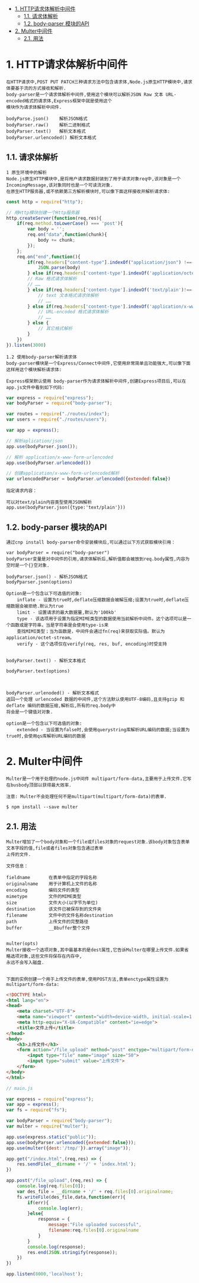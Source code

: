 <!-- TOC -->

- [1. HTTP请求体解析中间件](#1-http请求体解析中间件)
    - [1.1. 请求体解析](#11-请求体解析)
    - [1.2. body-parser 模块的API](#12-body-parser-模块的api)
- [2. Multer中间件](#2-multer中间件)
    - [2.1. 用法](#21-用法)

<!-- /TOC -->

# 1. HTTP请求体解析中间件

    在HTTP请求中,POST PUT PATCH三种请求方法中包含请求体,Node.js原生HTTP模块中,请求体要基于流的方式接收和解析.
    body-parser是一个请求体解析中间件,使用这个模块可以解析JSON Raw 文本 URL-encoded格式的请求体,Express框架中就是使用这个
    模块作为请求体解析中间件.

    bodyParse.json()    解析JSON格式
    bodyParser.raw()    解析二进制格式
    bodyParser.text()   解析文本格式
    bodyParser.urlencoded() 解析文本格式

## 1.1. 请求体解析

    1 原生环境中的解析
    Node.js原生HTTP模块中,是将用户请求数据封装到了用于请求对象req中,该对象是一个IncomingMessage,该对象同时也是一个可读流对象.
    在原生HTTP服务器,或不依赖第三方解析模块时,可以像下面这样接收并解析请求体:

```js
const http = require("http");

// 用Http模块创建一个Http服务器
http.createServer(function(req,res){
    if(req.method.toLowerCase() === 'post'){
        var body = '';
        req.on("data",function(chunk){
            body += chunk;
        });
    };
    req.on("end",function(){
        if(req.headers["content-type"].indexOf("application/json") !==-1){
            JSON.parse(body)
        } else if(req.headers['content-type'].indexOf('application/octet-stream')!==-1){
        // Raw 格式请求体解析
        // ……
        } else if(req.headers['content-type'].indexOf('text/plain')!==-1){
            // text 文本格式请求体解析
            // ……
        } else if(req.headers['content-type'].indexOf('application/x-www-form-urlencoded')!==-1){
            // URL-encoded 格式请求体解析
            // ……
        } else {
            // 其它格式解析
        }
    })
}).listen(3000)
```

    1.2 使用body-parser解析请求体
    body-parser模块是一个Express/Connect中间件,它使用非常简单且功能强大,可以像下面这样用这个模块解析请求体:

    Express框架默认使用 body-parser作为请求体解析中间件,创建Express项目后,可以在app.js文件中看到如下代码:
```js
var express = require("express");
var bodyParser = require("body-parser");

var routes = require("./routes/index");
var users = require("./routes/users");

var app = express();

// 解析aplication/json
app.use(bodyParser.json());

// 解析 application/x-www-form-urlencoded
app.use(bodyParser.urlencoded())

// 创建application/x-www-form-urlencoded解析
var urlencodedParser = bodyParser.urlencoded({extended:false})
```

    指定请求内容：

    可以对text/plain内容类型使用JSON解析
    app.use(bodyParser.json({type:'text/plain'}))


## 1.2. body-parser 模块的API

    通过cnp install body-parser命令安装模块后,可以通过以下方式获取模块引用：

    var bodyParser = require("body-parser")
    bodyParser变量是对中间件的引用,请求体解析后,解析值都会被放到req.body属性,内容为空时是一个{}空对象.

    bodyParser.json() - 解析JSON格式
    bodyPparser.json(options)

    Option是一个包含以下可选值的对象:
        inflate - 设置为true时,deflate压缩数据会被解压缩;设置为true时,deflate压缩数据会被拒绝.默认为true
        limit - 设置请求的最大数据量,默认为'100kb'
        type - 该选项用于设置为指定MIME类型的数据使用当前解析中间件。这个选项可以是一个函数或是字符串，当是字符串是会使用type-is来
        查找MIMI类型；当为函数是，中间件会通过fn(req)来获取实际值。默认为application/octet-stream。
        verify - 这个选项仅在verify(req, res, buf, encoding)时受支持


    bodyParser.text() - 解析文本格式
    
    bodyParser.text(options)



    bodyParser.urlenoded() - 解析文本格式
    返回一个处理 urlencoded 数据的中间件,这个方法默认使用UTF-8编码,且支持gzip 和 deflate 编码的数据压缩,解析后,所有的req.body中
    将会是一个键值对对象.

    option是一个包含以下可选值的对象:
        extended - 当设置为false时,会使用querystring库解析URL编码的数据;当设置为true时,会使用qs库解析URL编码的数据


# 2. Multer中间件

    Multer是一个用于处理的node.js中间件 multipart/form-data,主要用于上传文件.它写在busbody顶部以获得最大效率.
    
    注意: Multer不会处理任何不是multipart(multipart/form-data)的表单.

    $ npm install --save multer


## 2.1. 用法

    Multer增加了一个body对象和一个file或files对象的request对象.该body对象包含表单文本字段的值,file或者files对象包含通过表单
    上传的文件.

    文件信息：

    fieldname       在表单中指定的字段名称
    originalname    用于计算机上文件的名称
    encoding        编码文件的类型
    mimetype        文件的MIME类型
    size            文件大小(以字节为单位)
    destination     该文件已被保存到的文件夹
    filename        文件中的文件名称destination
    path            上传文件的完整路径
    buffer          __Bbuffer整个文件


    multer(opts)
    Multer接收一个选项对象,其中最基本的是dest属性,它告诉Multer在哪里上传文件.如果省略选项对象,这些文件将保存在内存中,
    永远不会写入磁盘.


    下面的实例创建一个用于上传文件的表单,使用POST方法,表单enctype属性设置为 multipart/form-data:
```html
<!DOCTYPE html>
<html lang="en">
<head>
    <meta charset="UTF-8">
    <meta name="viewport" content="width=device-width, initial-scale=1.0">
    <meta http-equiv="X-UA-Compatible" content="ie=edge">
    <title>文件上传</title>
</head>
<body>
    <h3>上传文件</h3>
    <form action="/file_upload" method="post" enctype="multipart/form-data">
        <input type="file" name="image" size="50">
        <input type="submit" value="上传文件">
    </form>
</body>
</html>
```
```js
// main.js

var express = require("express");
var app = express();
var fs = require("fs");

var bodyParser = require("body-parser");
var multer = require("multer");

app.use(express.static("public"));
app.use(bodyParser.urlencoded({extended:false}));
app.use(multer({dest:'/tmp/'}).array("image"));

app.get("/index.html",(req,res) => {
    res.sendFile(__dirname + '/' + 'index.html');
})

app.post("/file_upload",(req,res) => {
    console.log(req.files[0]);
    var des_file = __dirname + '/' + req.files[0].originalname;
    fs.writeFile(des_file,data,function(err){
        if(err){
            console.log(err);
        }else{
            response = {
                message:"File uploaded successful",
                filename:req.files[0].originalname
            }
        }
        console.log(response);
        res.end(JSON.stringify(response));
    })
})

app.listen(8000,'localhost');
```